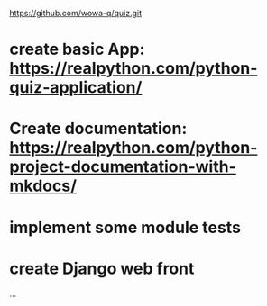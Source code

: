 https://github.com/wowa-q/quiz.git

# create basic App: https://realpython.com/python-quiz-application/ 

# Create documentation: https://realpython.com/python-project-documentation-with-mkdocs/

# implement some module tests

# create Django web front

...